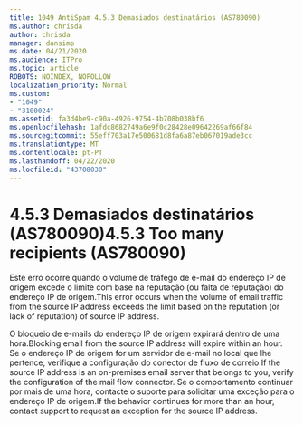 ```yaml
---
title: 1049 AntiSpam 4.5.3 Demasiados destinatários (AS780090)
ms.author: chrisda
author: chrisda
manager: dansimp
ms.date: 04/21/2020
ms.audience: ITPro
ms.topic: article
ROBOTS: NOINDEX, NOFOLLOW
localization_priority: Normal
ms.custom:
- "1049"
- "3100024"
ms.assetid: fa3d4be9-c90a-4926-9754-4b708b038bf6
ms.openlocfilehash: 1afdc8682749a6e9f0c28428e09642269af66f84
ms.sourcegitcommit: 55eff703a17e500681d8fa6a87eb067019ade3cc
ms.translationtype: MT
ms.contentlocale: pt-PT
ms.lasthandoff: 04/22/2020
ms.locfileid: "43708030"
---
```

# <a name="453-too-many-recipients-as780090"></a><span data-ttu-id="a482a-102">4.5.3 Demasiados destinatários (AS780090)</span><span class="sxs-lookup"><span data-stu-id="a482a-102">4.5.3 Too many recipients (AS780090)</span></span>

<span data-ttu-id="a482a-103">Este erro ocorre quando o volume de tráfego de e-mail do endereço IP de origem excede o limite com base na reputação (ou falta de reputação) do endereço IP de origem.</span><span class="sxs-lookup"><span data-stu-id="a482a-103">This error occurs when the volume of email traffic from the source IP address exceeds the limit based on the reputation (or lack of reputation) of source IP address.</span></span>

<span data-ttu-id="a482a-104">O bloqueio de e-mails do endereço IP de origem expirará dentro de uma hora.</span><span class="sxs-lookup"><span data-stu-id="a482a-104">Blocking email from the source IP address will expire within an hour.</span></span> <span data-ttu-id="a482a-105">Se o endereço IP de origem for um servidor de e-mail no local que lhe pertence, verifique a configuração do conector de fluxo de correio.</span><span class="sxs-lookup"><span data-stu-id="a482a-105">If the source IP address is an on-premises email server that belongs to you, verify the configuration of the mail flow connector.</span></span> <span data-ttu-id="a482a-106">Se o comportamento continuar por mais de uma hora, contacte o suporte para solicitar uma exceção para o endereço IP de origem.</span><span class="sxs-lookup"><span data-stu-id="a482a-106">If the behavior continues for more than an hour, contact support to request an exception for the source IP address.</span></span>
